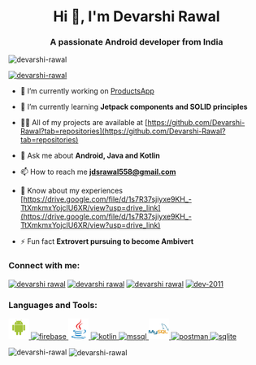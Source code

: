 <h1 align="center">Hi 👋, I'm Devarshi Rawal</h1>
<h3 align="center">A passionate Android developer from India</h3>

<p align="left"> <img src="https://komarev.com/ghpvc/?username=devarshi-rawal&label=Profile%20views&color=0e75b6&style=flat" alt="devarshi-rawal" /> </p>

<p align="left"> <a href="https://github.com/ryo-ma/github-profile-trophy"><img src="https://github-profile-trophy.vercel.app/?username=devarshi-rawal" alt="devarshi-rawal" /></a> </p>

- 🔭 I’m currently working on [ProductsApp](https://github.com/Devarshi-Rawal/ProductsApp.git)

- 🌱 I’m currently learning **Jetpack components and SOLID principles**

- 👨‍💻 All of my projects are available at [https://github.com/Devarshi-Rawal?tab=repositories](https://github.com/Devarshi-Rawal?tab=repositories)

- 💬 Ask me about **Android, Java and Kotlin**

- 📫 How to reach me **jdsrawal558@gmail.com**

- 📄 Know about my experiences [https://drive.google.com/file/d/1s7R37sjiyxe9KH_-TtXmkmxYojcIU6XR/view?usp=drive_link](https://drive.google.com/file/d/1s7R37sjiyxe9KH_-TtXmkmxYojcIU6XR/view?usp=drive_link)

- ⚡ Fun fact **Extrovert pursuing to become Ambivert**

<h3 align="left">Connect with me:</h3>
<p align="left">
<a href="https://linkedin.com/in/devarshi rawal" target="blank"><img align="center" src="https://raw.githubusercontent.com/rahuldkjain/github-profile-readme-generator/master/src/images/icons/Social/linked-in-alt.svg" alt="devarshi rawal" height="30" width="40" /></a>
<a href="https://stackoverflow.com/users/devarshi rawal" target="blank"><img align="center" src="https://raw.githubusercontent.com/rahuldkjain/github-profile-readme-generator/master/src/images/icons/Social/stack-overflow.svg" alt="devarshi rawal" height="30" width="40" /></a>
<a href="https://fb.com/devarshi rawal" target="blank"><img align="center" src="https://raw.githubusercontent.com/rahuldkjain/github-profile-readme-generator/master/src/images/icons/Social/facebook.svg" alt="devarshi rawal" height="30" width="40" /></a>
<a href="https://www.leetcode.com/dev-2011" target="blank"><img align="center" src="https://raw.githubusercontent.com/rahuldkjain/github-profile-readme-generator/master/src/images/icons/Social/leet-code.svg" alt="dev-2011" height="30" width="40" /></a>
</p>

<h3 align="left">Languages and Tools:</h3>
<p align="left"> <a href="https://developer.android.com" target="_blank" rel="noreferrer"> <img src="https://raw.githubusercontent.com/devicons/devicon/master/icons/android/android-original-wordmark.svg" alt="android" width="40" height="40"/> </a> <a href="https://firebase.google.com/" target="_blank" rel="noreferrer"> <img src="https://www.vectorlogo.zone/logos/firebase/firebase-icon.svg" alt="firebase" width="40" height="40"/> </a> <a href="https://www.java.com" target="_blank" rel="noreferrer"> <img src="https://raw.githubusercontent.com/devicons/devicon/master/icons/java/java-original.svg" alt="java" width="40" height="40"/> </a> <a href="https://kotlinlang.org" target="_blank" rel="noreferrer"> <img src="https://www.vectorlogo.zone/logos/kotlinlang/kotlinlang-icon.svg" alt="kotlin" width="40" height="40"/> </a> <a href="https://www.microsoft.com/en-us/sql-server" target="_blank" rel="noreferrer"> <img src="https://www.svgrepo.com/show/303229/microsoft-sql-server-logo.svg" alt="mssql" width="40" height="40"/> </a> <a href="https://www.mysql.com/" target="_blank" rel="noreferrer"> <img src="https://raw.githubusercontent.com/devicons/devicon/master/icons/mysql/mysql-original-wordmark.svg" alt="mysql" width="40" height="40"/> </a> <a href="https://postman.com" target="_blank" rel="noreferrer"> <img src="https://www.vectorlogo.zone/logos/getpostman/getpostman-icon.svg" alt="postman" width="40" height="40"/> </a> <a href="https://www.sqlite.org/" target="_blank" rel="noreferrer"> <img src="https://www.vectorlogo.zone/logos/sqlite/sqlite-icon.svg" alt="sqlite" width="40" height="40"/> </a> </p>

<p><img align="left" src="https://github-readme-stats.vercel.app/api/top-langs?username=devarshi-rawal&show_icons=true&locale=en&layout=compact" alt="devarshi-rawal" /></p>

<p>&nbsp;<img align="center" src="https://github-readme-stats.vercel.app/api?username=devarshi-rawal&show_icons=true&locale=en" alt="devarshi-rawal" /></p>
